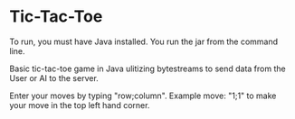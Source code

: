 # Tic-Tac-Toe

To run, you must have Java installed. You run the jar from the command line.

Basic tic-tac-toe game in Java ulitizing bytestreams to send data from the User or AI to the server.

Enter your moves by typing "row;column". Example move: "1;1" to make your move in the top left hand corner.
